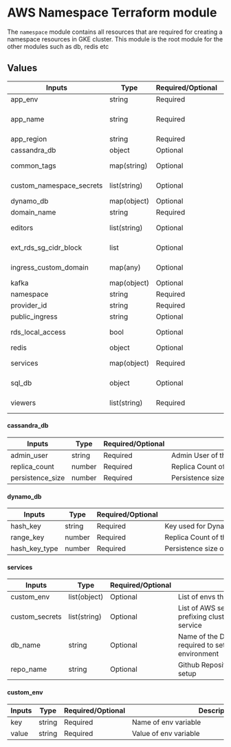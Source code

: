 # AWS Namespace Terraform module

The `namespace` module contains all resources that are required for creating a namespace resources in GKE cluster. 
This module is the root module for the other modules such as db, redis etc

## Values

| Inputs                   | Type         | Required/Optional | <div style="width:400px">Description</div>                                                          | Default |
|--------------------------|--------------|-------------------|-----------------------------------------------------------------------------------------------------|---------|
| app_env                  | string       | Required          | Application deployment environment                                                                  | `""`    |
| app_name                 | string       | Required          | This is the name for the project. This name is also used to namespace all the other resources created by this module.                                                                                 |    |
| app_region               | string       | Required          | Cloud region to deploy resources                                                                    |     |
| cassandra_db             | object       | Optional          | Inputs to provision Cassandra instances                                                             | `null`  |
| common_tags              | map(string)  | Optional          | Additional tags for merging with common tags for resources                                | `{}`    |
| custom_namespace_secrets | list(string) | Optional          | List of aws secrets that were manually created by prefixing cluster name and environment  | `[]`    |
| dynamo_db                | map(object)  | Optional          | Map for dynaomo_db inputs                                                           | `{}`    |
| domain_name              | string       | Required          | Cloud DNS host name for the service                                                                 | `""`    |
| editors                  | list(string) | Optional          | List of users who require editor access to the namespace                                            | `[]`    |
| ext_rds_sg_cidr_block    | list         | Optional          | List of cidr blocks which need to be whitelisted on rds sg                                          | `[]`    |
| ingress_custom_domain    | map(any)     | Optional          | Map for k8 ingress for custom domain, for example configuration, [click here](./vars.tf)            | `{}`    |
| kafka                    | map(object)  | Optional          | Map of inputs for Kafka configuration                                                               | `{}`    |
| namespace                | string       | Required          | Namespace of the Services to be deployed                                                            | `""`    |
| provider_id              | string       | Required          | AWS account profile name                                                                            | `""`    |
| public_ingress           | string       | Optional          | Whether ingress is public or not                                                                    | `false` |
| rds_local_access         | bool         | Optional          | whether RDS needs to be allowed to access from local                                                | `false` |
| redis                    | object       | Optional          | Inputs to provision Redis instances                                                                 | `null`  |
| services                 | map(object)  | Required          | Map of services to be deployed within the namespace                                                 | `{}`    |
| sql_db                   | object       | Optional          | Inputs to provision SQL instance, for more information [click here](./vars.tf)                      | `null`  |
| viewers                  | list(string) | Required          | List of users who require viewer access to the namespace                                            | `[]`    |


#### cassandra_db
| Inputs           | Type   | Required/Optional | <div style="width:400px">Description</div> | Default |
|------------------|--------|-------------------|--------------------------------------------|---------|
| admin_user       | string | Required          | Admin User of the DB                       | `null`  |
| replica_count    | number | Required          | Replica Count of the DB                    | `null`  |
| persistence_size | number | Required          | Persistence size of the DB                 | `null`  |

#### dynamo_db
| Inputs           | Type   | Required/Optional | <div style="width:400px">Description</div> | Default |
|------------------|--------|-------------------|--------------------------------------------|---------|
| hash_key       | string | Required          | Key used for Dynamo DB                     | `null`  |
| range_key    | number | Required          | Replica Count of the DB                    | `null`  |
| hash_key_type | number | Required          | Persistence size of the DB                 | `null`  |


#### services
| Inputs         | Type         | Required/Optional | <div style="width:400px">Description</div>                                                                    | Default |
|----------------|--------------|-------------------|---------------------------------------------------------------------------------------------------------------|---------|
| custom_env     | list(object) | Optional          | List of envs that user want to add in configmap                                                               | `null`  |
| custom_secrets | list(string) | Optional          | List of AWS secrets that were manually created by prefixing cluster name, environment, namespace and service  | `null`  |
| db_name        | string       | Optional          | Name of the Database being used by the service, required to setup configs & secrets in kubernetes environment | `null`  |
| repo_name      | string       | Optional          | Github Repository name where the deploy keys to be setup                                                      | `null`  |


#### custom_env
| Inputs | Type   | Required/Optional | <div style="width:400px">Description</div> | Default |
|--------|--------|-------------------|--------------------------------------------|---------|
| key    | string | Required          | Name of env variable                       | `null`  |
| value  | string | Required          | Value of env variable                      | `null`  |